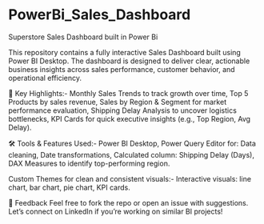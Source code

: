 # PowerBi_Sales_Dashboard
Superstore Sales Dashboard built in Power Bi

This repository contains a fully interactive Sales Dashboard built using Power BI Desktop. The dashboard is designed to deliver clear, actionable business insights across sales performance, customer behavior, and operational efficiency.

🔑 Key Highlights:-
Monthly Sales Trends to track growth over time,
Top 5 Products by sales revenue,
Sales by Region & Segment for market performance evaluation,
Shipping Delay Analysis to uncover logistics bottlenecks,
KPI Cards for quick executive insights (e.g., Top Region, Avg Delay).

🛠 Tools & Features Used:-
Power BI Desktop,
Power Query Editor for:
Data cleaning,
Date transformations,
Calculated column: Shipping Delay (Days),
DAX Measures to identify top-performing region.

Custom Themes for clean and consistent visuals:-
Interactive visuals: line chart, bar chart, pie chart, KPI cards.

💬 Feedback
Feel free to fork the repo or open an issue with suggestions.
Let’s connect on LinkedIn if you’re working on similar BI projects!
